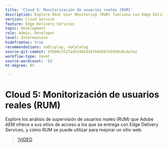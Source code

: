 ```yaml
---
title: 'Cloud 5: Monitorización de usuarios reales (RUM)'
description: Explore Real User Monitoring (RUM) funciona con Edge Delivery Services.
version: Cloud Service
feature: Edge Delivery Services
topic: Development
role: Admin, Developer
level: Intermediate
hidefromtoc: true
recommendations: noDisplay, noCatalog
source-git-commit: d7608c552fad52492d36fb64587a5939c0cde7a2
workflow-type: tm+mt
source-wordcount: '52'
ht-degree: 0%

---
```


# Cloud 5: Monitorización de usuarios reales (RUM)

Explore los análisis de supervisión de usuarios reales (RUM) que Adobe AEM ofrece a sus sitios de acceso a los que se entrega con Edge Delivery Services, y cómo RUM se puede utilizar para mejorar un sitio web.

>[!VIDEO](https://video.tv.adobe.com/v/3427495?quality=12&learn=on)

